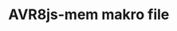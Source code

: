<!--
author:   Fabian Bär

email:    Fabian.Baer@student.tu-freiberg.de

version:  0.0.2

comment:  Kein Kommentar!

script: https://fjangfaragesh.github.io/AVR8js-mem/dist/index.js
script: https://fjangfaragesh.github.io/AVR8js-mem/customfunctions.js
script: https://fjangfaragesh.github.io/AVR8js-mem/compileandrun.js

@AVR8jsMem.sketch: @AVR8jsMem.sketchMultiline(@input,@0,@1,@2)

@AVR8jsMem.sketchMultiline
<script>
    compileAndRun(```@0```,`@1`, isNaN(`@2`) ? 1000000 : `@2`*1, isNaN(`@3`) ? 0 : `@3`*1);
	"LALALALALA???";
</script>
@end

-->

# AVR8js-mem makro file
